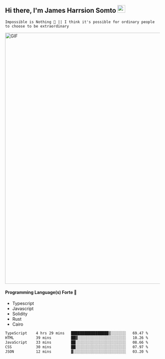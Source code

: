 ## Hi there, I'm James Harrsion Somto <img src="https://media.giphy.com/media/hvRJCLFzcasrR4ia7z/giphy.gif" width="25px">

`Impossible is Nothing 🚀 || I think it's possible for ordinary people to choose to be extraordinary`

 
<img align="center" alt="GIF" src="https://github.com/Gapur/Gapur/blob/master/coding.gif?raw=true" width="818px" height="818px" />


#### Programming Language(s) Forte 🚀
- Typescript
- Javascript
- Solidity
- Rust
- Cairo



<!--START_SECTION:waka-->

```txt
TypeScript    4 hrs 29 mins   █████████████████▒░░░░░░░   69.47 %
HTML          39 mins         ██▓░░░░░░░░░░░░░░░░░░░░░░   10.26 %
JavaScript    33 mins         ██░░░░░░░░░░░░░░░░░░░░░░░   08.66 %
CSS           30 mins         ██░░░░░░░░░░░░░░░░░░░░░░░   07.97 %
JSON          12 mins         ▓░░░░░░░░░░░░░░░░░░░░░░░░   03.20 %
```

<!--END_SECTION:waka-->
<br />
<br />
<br />







